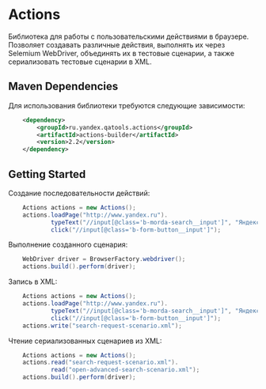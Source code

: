 Actions
=======

Библиотека для работы с пользовательскими действиями в браузере. Позволяет создавать различные действия, 
выполнять их через Selemium WebDriver, объединять их в тестовые сценарии, а также сериализовать тестовые сценарии в XML.

Maven Dependencies
------------------
Для использования библиотеки требуются следующие зависимости:

```xml
    <dependency>
        <groupId>ru.yandex.qatools.actions</groupId>
        <artifactId>actions-builder</artifactId>
        <version>2.2</version>
    </dependency>
```

Getting Started
---------------
Создание последовательности действий:

```java
    Actions actions = new Actions();
    actions.loadPage("http://www.yandex.ru").
            typeText("//input[@class='b-morda-search__input']", "Яндекс").
            click("//input[@class='b-form-button__input']");
```

Выполнение созданного сценария:

```java
    WebDriver driver = BrowserFactory.webdriver();
    actions.build().perform(driver);
```
    
Запись в XML:

```java
    Actions actions = new Actions();
    actions.loadPage("http://www.yandex.ru").
            typeText("//input[@class='b-morda-search__input']", "Яндекс").
            click("//input[@class='b-form-button__input']");
    actions.write("search-request-scenario.xml");
```

Чтение сериализованных сценариев из XML:

```java
    Actions actions = new Actions();
    actions.read("search-request-scenario.xml").
            read("open-advanced-search-scenario.xml");
    actions.build().perform(driver);
```
